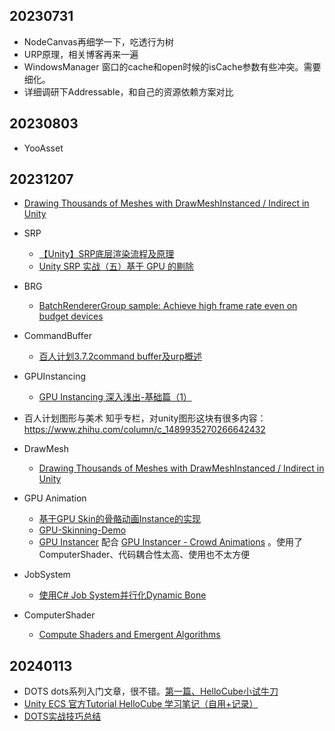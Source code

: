 ## 20230731
- NodeCanvas再细学一下，吃透行为树
- URP原理，相关博客再来一遍
- WindowsManager 窗口的cache和open时候的isCache参数有些冲突。需要细化。
- 详细调研下Addressable，和自己的资源依赖方案对比

## 20230803
- YooAsset

## 20231207
- [Drawing Thousands of Meshes with DrawMeshInstanced / Indirect in Unity](https://toqoz.fyi/thousands-of-meshes.html)
- SRP
   - [【Unity】SRP底层渲染流程及原理](https://zhuanlan.zhihu.com/p/378781638)
   - [Unity SRP 实战（五）基于 GPU 的剔除](https://zhuanlan.zhihu.com/p/484230476?utm_id=0)
- BRG
   - [BatchRendererGroup sample: Achieve high frame rate even on budget devices](https://blog.unity.com/engine-platform/batchrenderergroup-sample-high-frame-rate-on-budget-devices)
- CommandBuffer
   - [百人计划3.7.2command buffer及urp概述](https://zhuanlan.zhihu.com/p/510965477?utm_id=0)
- GPUInstancing
   - [GPU Instancing 深入浅出-基础篇（1）](https://zhuanlan.zhihu.com/p/523702434)
- 百人计划图形与美术
知乎专栏，对unity图形这块有很多内容：https://www.zhihu.com/column/c_1489935270266642432

- DrawMesh
   - [Drawing Thousands of Meshes with DrawMeshInstanced / Indirect in Unity](https://toqoz.fyi/thousands-of-meshes.html)
- GPU Animation
   - [基于GPU Skin的骨骼动画Instance的实现](https://blog.csdn.net/leonwei/article/details/77387357)
   - [GPU-Skinning-Demo](https://github.com/Minghou-Lei/GPU-Skinning-Demo)
   - [GPU Instancer](https://assetstore.unity.com/packages/tools/utilities/gpu-instancer-117566#releases) 配合 [GPU Instancer - Crowd Animations](https://assetstore.unity.com/packages/tools/animation/gpu-instancer-crowd-animations-145114#releases) 。使用了ComputerShader、代码耦合性太高、使用也不太方便
- JobSystem
   - [使用C# Job System并行化Dynamic Bone](https://www.bilibili.com/video/BV1Q741177Jd/?vd_source=998bd4bb8e4478ba2454fd02aac061fa)
- ComputerShader
   - [Compute Shaders and Emergent Algorithms](https://emergentbehavior.com/i-have-the-power-of-compute-shaders/)
   
   
## 20240113
- DOTS
dots系列入门文章，很不错。[第一篇、HelloCube小试牛刀](https://zhuanlan.zhihu.com/p/666856501)
- [Unity ECS 官方Tutorial HelloCube 学习笔记（自用+记录）](https://zhuanlan.zhihu.com/p/644183309)
- [DOTS实战技巧总结](https://www.cnblogs.com/uwatech/p/17635358.html)